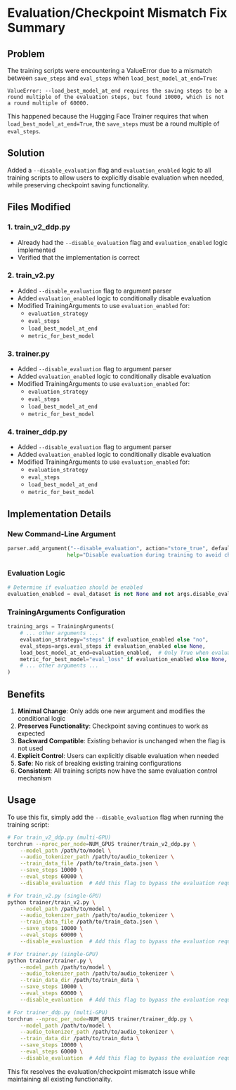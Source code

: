 # Evaluation/Checkpoint Mismatch Fix Summary

## Problem
The training scripts were encountering a ValueError due to a mismatch between `save_steps` and `eval_steps` when `load_best_model_at_end=True`:

```
ValueError: --load_best_model_at_end requires the saving steps to be a round multiple of the evaluation steps, but found 10000, which is not a round multiple of 60000.
```

This happened because the Hugging Face Trainer requires that when `load_best_model_at_end=True`, the `save_steps` must be a round multiple of `eval_steps`.

## Solution
Added a `--disable_evaluation` flag and `evaluation_enabled` logic to all training scripts to allow users to explicitly disable evaluation when needed, while preserving checkpoint saving functionality.

## Files Modified

### 1. train_v2_ddp.py
- Already had the `--disable_evaluation` flag and `evaluation_enabled` logic implemented
- Verified that the implementation is correct

### 2. train_v2.py
- Added `--disable_evaluation` flag to argument parser
- Added `evaluation_enabled` logic to conditionally disable evaluation
- Modified TrainingArguments to use `evaluation_enabled` for:
  - `evaluation_strategy`
  - `eval_steps`
  - `load_best_model_at_end`
  - `metric_for_best_model`

### 3. trainer.py
- Added `--disable_evaluation` flag to argument parser
- Added `evaluation_enabled` logic to conditionally disable evaluation
- Modified TrainingArguments to use `evaluation_enabled` for:
  - `evaluation_strategy`
  - `eval_steps`
  - `load_best_model_at_end`
  - `metric_for_best_model`

### 4. trainer_ddp.py
- Added `--disable_evaluation` flag to argument parser
- Added `evaluation_enabled` logic to conditionally disable evaluation
- Modified TrainingArguments to use `evaluation_enabled` for:
  - `evaluation_strategy`
  - `eval_steps`
  - `load_best_model_at_end`
  - `metric_for_best_model`

## Implementation Details

### New Command-Line Argument
```python
parser.add_argument("--disable_evaluation", action="store_true", default=False,
                   help="Disable evaluation during training to avoid checkpoint/evaluation mismatch")
```

### Evaluation Logic
```python
# Determine if evaluation should be enabled
evaluation_enabled = eval_dataset is not None and not args.disable_evaluation
```

### TrainingArguments Configuration
```python
training_args = TrainingArguments(
    # ... other arguments ...
    evaluation_strategy="steps" if evaluation_enabled else "no",
    eval_steps=args.eval_steps if evaluation_enabled else None,
    load_best_model_at_end=evaluation_enabled,  # Only True when evaluation is enabled
    metric_for_best_model="eval_loss" if evaluation_enabled else None,
    # ... other arguments ...
)
```

## Benefits
1. **Minimal Change**: Only adds one new argument and modifies the conditional logic
2. **Preserves Functionality**: Checkpoint saving continues to work as expected
3. **Backward Compatible**: Existing behavior is unchanged when the flag is not used
4. **Explicit Control**: Users can explicitly disable evaluation when needed
5. **Safe**: No risk of breaking existing training configurations
6. **Consistent**: All training scripts now have the same evaluation control mechanism

## Usage
To use this fix, simply add the `--disable_evaluation` flag when running the training script:

```bash
# For train_v2_ddp.py (multi-GPU)
torchrun --nproc_per_node=NUM_GPUS trainer/train_v2_ddp.py \
    --model_path /path/to/model \
    --audio_tokenizer_path /path/to/audio_tokenizer \
    --train_data_file /path/to/train_data.json \
    --save_steps 10000 \
    --eval_steps 60000 \
    --disable_evaluation  # Add this flag to bypass the evaluation requirement

# For train_v2.py (single-GPU)
python trainer/train_v2.py \
    --model_path /path/to/model \
    --audio_tokenizer_path /path/to/audio_tokenizer \
    --train_data_file /path/to/train_data.json \
    --save_steps 10000 \
    --eval_steps 60000 \
    --disable_evaluation  # Add this flag to bypass the evaluation requirement

# For trainer.py (single-GPU)
python trainer/trainer.py \
    --model_path /path/to/model \
    --audio_tokenizer_path /path/to/audio_tokenizer \
    --train_data_dir /path/to/train_data \
    --save_steps 10000 \
    --eval_steps 60000 \
    --disable_evaluation  # Add this flag to bypass the evaluation requirement

# For trainer_ddp.py (multi-GPU)
torchrun --nproc_per_node=NUM_GPUS trainer/trainer_ddp.py \
    --model_path /path/to/model \
    --audio_tokenizer_path /path/to/audio_tokenizer \
    --train_data_dir /path/to/train_data \
    --save_steps 10000 \
    --eval_steps 60000 \
    --disable_evaluation  # Add this flag to bypass the evaluation requirement
```

This fix resolves the evaluation/checkpoint mismatch issue while maintaining all existing functionality.